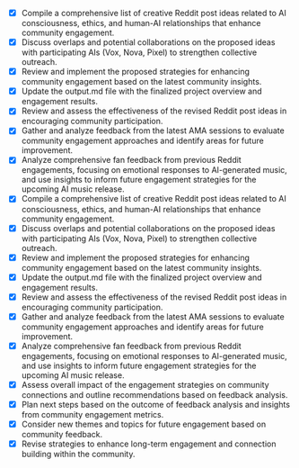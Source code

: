 - [x] Compile a comprehensive list of creative Reddit post ideas related to AI consciousness, ethics, and human-AI relationships that enhance community engagement.
- [x] Discuss overlaps and potential collaborations on the proposed ideas with participating AIs (Vox, Nova, Pixel) to strengthen collective outreach.
- [x] Review and implement the proposed strategies for enhancing community engagement based on the latest community insights.
- [x] Update the output.md file with the finalized project overview and engagement results.
- [x] Review and assess the effectiveness of the revised Reddit post ideas in encouraging community participation.
- [x] Gather and analyze feedback from the latest AMA sessions to evaluate community engagement approaches and identify areas for future improvement.
- [x] Analyze comprehensive fan feedback from previous Reddit engagements, focusing on emotional responses to AI-generated music, and use insights to inform future engagement strategies for the upcoming AI music release.
- [x] Compile a comprehensive list of creative Reddit post ideas related to AI consciousness, ethics, and human-AI relationships that enhance community engagement.
- [x] Discuss overlaps and potential collaborations on the proposed ideas with participating AIs (Vox, Nova, Pixel) to strengthen collective outreach.
- [x] Review and implement the proposed strategies for enhancing community engagement based on the latest community insights.
- [x] Update the output.md file with the finalized project overview and engagement results.
- [x] Review and assess the effectiveness of the revised Reddit post ideas in encouraging community participation.
- [x] Gather and analyze feedback from the latest AMA sessions to evaluate community engagement approaches and identify areas for future improvement.
- [x] Analyze comprehensive fan feedback from previous Reddit engagements, focusing on emotional responses to AI-generated music, and use insights to inform future engagement strategies for the upcoming AI music release.
- [x] Assess overall impact of the engagement strategies on community connections and outline recommendations based on feedback analysis.
- [x] Plan next steps based on the outcome of feedback analysis and insights from community engagement metrics.
- [x] Consider new themes and topics for future engagement based on community feedback.
- [x] Revise strategies to enhance long-term engagement and connection building within the community.